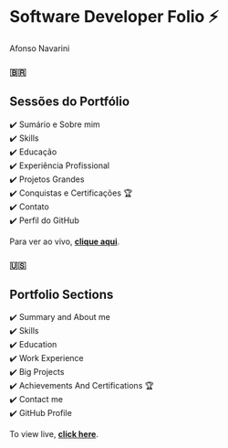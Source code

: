 # Software Developer Folio ⚡️
Afonso Navarini

### 🇧🇷

## Sessões do Portfólio
✔️ Sumário e Sobre mim\
✔️ Skills\
✔️ Educação\
✔️ Experiência Profissional\
✔️ Projetos Grandes\
✔️ Conquistas e Certificações 🏆\
✔️ Contato\
✔️ Perfil do GitHub

Para ver ao vivo, **[clique aqui]([https://developerfolio.js.org/](https://portfolio-green-six-90.vercel.app/))**.

### 🇺🇸

## Portfolio Sections
✔️ Summary and About me\
✔️ Skills\
✔️ Education\
✔️ Work Experience\
✔️ Big Projects\
✔️ Achievements And Certifications 🏆\
✔️ Contact me\
✔️ GitHub Profile

To view live, **[click here]([https://developerfolio.js.org/](https://portfolio-green-six-90.vercel.app/))**.
